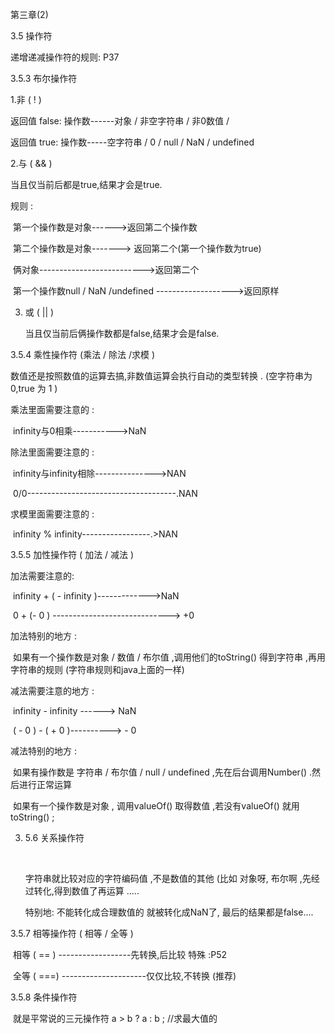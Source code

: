 第三章(2)

3.5 操作符

递增递减操作符的规则: P37





3.5.3 布尔操作符



1.非  ( !  )

返回值  false:  操作数------对象 / 非空字符串 / 非0数值 /

返回值 true:     操作数-----空字符串 /  0  / null / NaN / undefined



2.与 ( && )

当且仅当前后都是true,结果才会是true.

规则 :  

​         第一个操作数是对象------>返回第二个操作数

​        第二个操作数是对象-------> 返回第二个(第一个操作数为true)

​        俩对象-------------------------->返回第二个

​        第一个操作数null  /  NaN  /undefined ------------------->返回原样

  



3. 或 ( || )

   当且仅当前后俩操作数都是false,结果才会是false.



3.5.4 乘性操作符          (乘法 / 除法 /求模 )

数值还是按照数值的运算去搞,非数值运算会执行自动的类型转换 .            (空字符串为0,true 为  1 )



乘法里面需要注意的  :

​                                     infinity与0相乘----------->NaN

除法里面需要注意的  :

​                                     infinity与infinity相除--------------->NAN

​                                     0/0-------------------------------------.NAN

求模里面需要注意的 : 

​                                      infinity % infinity-----------------.>NAN





3.5.5 加性操作符 ( 加法 /  减法 )

加法需要注意的:  

​                            infinity  +    (  - infinity )------------->NaN

​                            0  +   (- 0 ) ----------------------------->  +0



加法特别的地方 :

​                           如果有一个操作数是对象 / 数值 / 布尔值 ,调用他们的toString() 得到字符串   ,再用字符串的规则      (字符串规则和java上面的一样)





减法需要注意的地方 :

​                               infinity -  infinity   ------> NaN

​                              ( - 0 )  -   ( + 0 )----------> - 0



减法特别的地方 :

​                              如果有操作数是  字符串 / 布尔值 / null / undefined    ,先在后台调用Number() .然后进行正常运算

​                             如果有一个操作数是对象  ,   调用valueOf() 取得数值   ,若没有valueOf()  就用toString() ;





3. 5.6   关系操作符

   ​    

   字符串就比较对应的字符编码值   ,不是数值的其他  (比如  对象呀, 布尔啊  ,先经过转化,得到数值了再运算  .....

   特别地:   不能转化成合理数值的  就被转化成NaN了,  最后的结果都是false....

   

3.5.7  相等操作符  ( 相等  /  全等  )

​            相等 ( == )     ------------------先转换,后比较                      特殊 :P52

​            全等 ( ===) ---------------------仅仅比较,不转换            (推荐)





3.5.8 条件操作符   

​           就是平常说的三元操作符    a > b  ?  a :   b     ;                       //求最大值的

​       
